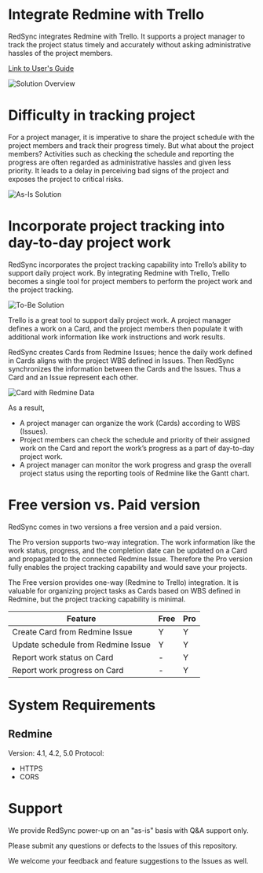 # Integrate Redmine with Trello

RedSync integrates Redmine with Trello. It supports a project manager to track the project status timely and accurately without asking administrative hassles of the project members.

[Link to User's Guide](https://pvision.jp/apps/2022/03/17/redsync-power-up/)

![Solution Overview](https://pvision.jp/apps/wp-content/uploads/2022/03/redsync-system-overview.png)

# Difficulty in tracking project

For a project manager, it is imperative to share the project schedule with the project members and track their progress timely. But what about the project members? Activities such as checking the schedule and reporting the progress are often regarded as administrative hassles and given less priority. It leads to a delay in perceiving bad signs of the project and exposes the project to critical risks.

![As-Is Solution](https://pvision.jp/apps/wp-content/uploads/2022/03/redsync-as-is-system-overview.png)

# Incorporate project tracking into day-to-day project work

RedSync incorporates the project tracking capability into Trello’s ability to support daily project work. By integrating Redmine with Trello, Trello becomes a single tool for project members to perform the project work and the project tracking.

![To-Be Solution](https://pvision.jp/apps/wp-content/uploads/2022/04/redsync-system-to-be.png)

Trello is a great tool to support daily project work. A project manager defines a work on a Card, and the project members then populate it with additional work information like work instructions and work results.

RedSync creates Cards from Redmine Issues; hence the daily work defined in Cards aligns with the project WBS defined in Issues. Then RedSync synchronizes the information between the Cards and the Issues. Thus a Card and an Issue represent each other.

![Card with Redmine Data](https://pvision.jp/apps/wp-content/uploads/2022/03/redsync-sync-card-and-issue.png)

As a result,

- A project manager can organize the work (Cards) according to WBS (Issues).
- Project members can check the schedule and priority of their assigned work on the Card and report the work’s progress as a part of day-to-day project work.
- A project manager can monitor the work progress and grasp the overall project status using the reporting tools of Redmine like the Gantt chart.

# Free version vs. Paid version

RedSync comes in two versions a free version and a paid version.

The Pro version supports two-way integration. The work information like the work status, progress, and the completion date can be updated on a Card and propagated to the connected Redmine Issue. Therefore the Pro version fully enables the project tracking capability and would save your projects.

The Free version provides one-way (Redmine to Trello) integration. It is valuable for organizing project tasks as Cards based on WBS defined in Redmine, but the project tracking capability is minimal.

|Feature|Free|Pro|
|---|---|---|
|Create Card from Redmine Issue|Y|Y|
|Update schedule from Redmine Issue|Y|Y|
|Report work status on Card|-|Y|
|Report work progress on Card|-|Y|

# System Requirements
## Redmine
Version: 4.1, 4.2, 5.0
Protocol:

- HTTPS
- CORS

# Support
We provide RedSync power-up on an "as-is" basis with Q&A support only.

Please submit any questions or defects to the Issues of this repository.

We welcome your feedback and feature suggestions to the Issues as well.
